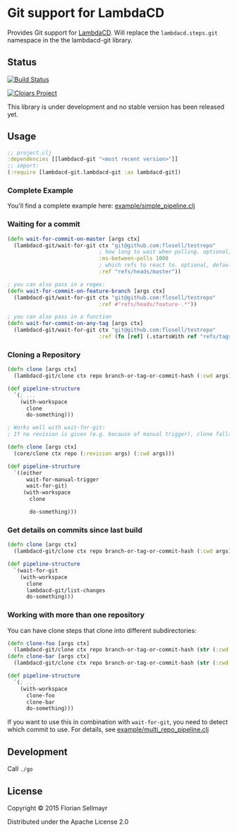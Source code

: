 # Git support for LambdaCD

Provides Git support for [LambdaCD](https://github.com/flosell/lambdacd).
Will replace the `lambdacd.steps.git` namespace in the the lambdacd-git library.

## Status

[![Build Status](https://travis-ci.org/flosell/lambdacd-git.svg)](https://travis-ci.org/flosell/lambdacd-git)

[![Clojars Project](http://clojars.org/lambdacd-git/latest-version.svg)](http://clojars.org/lambdacd-git)

This library is under development and no stable version has been released yet.

## Usage

```clojure
;; project.clj
:dependencies [[lambdacd-git "<most recent version>"]]
;; import:
(:require [lambdacd-git.lambdacd-git :as lambdacd-git])
```

### Complete Example

You'll find a complete example here: [example/simple_pipeline.clj](https://github.com/flosell/lambdacd-git/blob/master/example/lambdacd_git/example/simple_pipeline.clj)

### Waiting for a commit

```clojure
(defn wait-for-commit-on-master [args ctx]
  (lambdacd-git/wait-for-git ctx "git@github.com:flosell/testrepo"
                             ; how long to wait when polling. optional, defaults to 10000
                             :ms-between-polls 1000
                             ; which refs to react to. optional, defaults to refs/heads/master
                             :ref "refs/heads/master"))

; you can also pass in a regex:
(defn wait-for-commit-on-feature-branch [args ctx]
  (lambdacd-git/wait-for-git ctx "git@github.com:flosell/testrepo"
                             :ref #"refs/heads/feature-.*"))

; you can also pass in a function
(defn wait-for-commit-on-any-tag [args ctx]
  (lambdacd-git/wait-for-git ctx "git@github.com:flosell/testrepo"
                             :ref (fn [ref] (.startsWith ref "refs/tags/"))))
```

### Cloning a Repository

```clojure
(defn clone [args ctx]
  (lambdacd-git/clone ctx repo branch-or-tag-or-commit-hash (:cwd args)))

(def pipeline-structure
  `(; ...
    (with-workspace
      clone
      do-something)))

; Works well with wait-for-git: 
; If no revision is given (e.g. because of manual trigger), clone falls back to the head of the master branch

(defn clone [args ctx]
  (core/clone ctx repo (:revision args) (:cwd args)))

(def pipeline-structure
  `((either
      wait-for-manual-trigger
      wait-for-git)
     (with-workspace
       clone

       do-something)))
```

### Get details on commits since last build

```clojure
(defn clone [args ctx]
  (lambdacd-git/clone ctx repo branch-or-tag-or-commit-hash (:cwd args)))

(def pipeline-structure
  `(wait-for-git
    (with-workspace
      clone
      lambdacd-git/list-changes
      do-something)))
```

### Working with more than one repository

You can have clone steps that clone into different subdirectories: 

```clojure
(defn clone-foo [args ctx]
  (lambdacd-git/clone ctx repo branch-or-tag-or-commit-hash (str (:cwd args) "/" "foo")))
(defn clone-bar [args ctx]
  (lambdacd-git/clone ctx repo branch-or-tag-or-commit-hash (str (:cwd args) "/" "bar")))

(def pipeline-structure
  `(; ... 
    (with-workspace
      clone-foo
      clone-bar
      do-something)))
```

If you want to use this in combination with `wait-for-git`, you need to detect which commit to use. For details, see
[example/multi_repo_pipeline.clj](https://github.com/flosell/lambdacd-git/blob/master/example/lambdacd_git/example/multi_repo_pipeline.clj)


## Development

Call `./go`

## License

Copyright © 2015 Florian Sellmayr

Distributed under the Apache License 2.0
